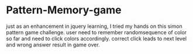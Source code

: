 # Pattern-Memory-game
just as an enhancement in jquery learning, I tried my hands on this simon pattern game challenge.
user need to remember randomsequence of color so far and need to click colors accordingly. correct click leads to next level and wrong answer result in game over.
